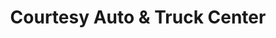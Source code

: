 ---
title: "Courtesy Auto & Truck Center"
url: /stanley/courtesy-auto-und-truck-center/
shop: Autohaus
---